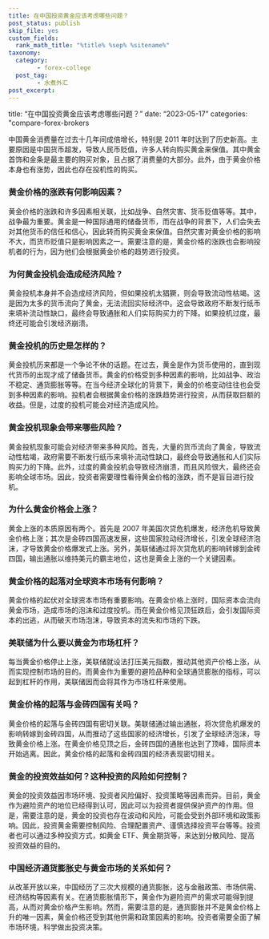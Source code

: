 ```yaml
---
title: 在中国投资黄金应该考虑哪些问题？
post_status: publish
skip_file: yes
custom_fields:
  rank_math_title: "%title% %sep% %sitename%"
taxonomy:
  category:
        - forex-college
  post_tag:
        - 水煮外汇
post_excerpt: 
---
```

title: “在中国投资黄金应该考虑哪些问题？” date: “2023-05-17” categories: "compare-forex-brokers

中国黄金消费量在过去十几年间成倍增长，特别是 2011 年时达到了历史新高。主要原因是中国货币超发，导致人民币贬值，许多人转向购买黄金来保值。其中黄金首饰和金条是最主要的购买对象，且占据了消费量的大部分。此外，由于黄金价格本身也有涨势，因此也存在投机性的购买。

### 黄金价格的涨跌有何影响因素？

黄金价格的涨跌和许多因素相关联，比如战争、自然灾害、货币贬值等等。其中，战争最为重要。黄金是一种国际通用的储备货币，而在战争的背景下，人们会失去对其他货币的信任和信心，因此转而购买黄金来保值。自然灾害对黄金价格的影响不大，而货币贬值只是影响因素之一。需要注意的是，黄金价格的涨跌也会影响投机者的行为，因为他们会根据黄金价格的趋势进行投资。

### 为何黄金投机会造成经济风险？

黄金投机本身并不会造成经济风险，但如果投机太猖獗，则会导致流动性枯竭。这是因为太多的货币流向了黄金，无法流回实际经济中。这会导致政府不断发行纸币来填补流动性缺口，最终会导致通胀和人们实际购买力的下降。如果投机过度，最终还可能会引发经济崩溃。

### 黄金投机的历史是怎样的？

黄金投机历来都是一个争论不休的话题。在过去，黄金是作为货币使用的，直到现代货币的出现才成了储备货币。黄金的价格受到多种因素的影响，比如战争、政治不稳定、通货膨胀等等。在当今经济全球化的背景下，黄金的价格变动往往也会受到多种因素的影响。投机者会根据黄金价格的涨跌趋势进行投资，从而获取巨额的收益。但是，过度的投机可能会对经济造成风险。

### 黄金投机现象会带来哪些风险？

黄金投机现象可能会对经济带来多种风险。首先，大量的货币流向了黄金，导致流动性枯竭，政府需要不断发行纸币来填补流动性缺口，最终会导致通胀和人们实际购买力的下降。此外，过度的黄金投机会导致经济崩溃，而且风险很大，最终还会影响全球市场。因此，投资者需要理性看待黄金价格的涨跌，而不是盲目进行投机。

### 为什么黄金价格会上涨？

黄金上涨的本质原因有两个。首先是 2007 年美国次贷危机爆发，经济危机导致黄金价格上涨；其次是金砖四国高速发展，这些国家拉动经济增长，引发全球经济泡沫，才导致黄金价格爆发式上涨。另外，美联储通过将次贷危机的影响转嫁到金砖四国，输出通胀以维持美元的霸主地位，这也是黄金上涨的一个关键因素。

### 黄金价格的起落对全球资本市场有何影响？

黄金价格的起伏对全球资本市场有重要影响。在黄金价格上涨时，国际资本会流向黄金市场，造成市场的泡沫和过度投机。而在黄金价格见顶狂跌后，会引发国际资本的出逃，从而破灭市场泡沫，导致资本的流失和市场的下跌。

### 美联储为什么要以黄金为市场杠杆？

每当黄金价格停止上涨，美联储就设法打压美元指数，推动其他资产价格上涨，从而实现控制市场的目的。而黄金作为重要的避险品种和全球通货膨胀的指标，可以起到杠杆的作用，美联储因而会将其作为市场杠杆来使用。

### 黄金价格的起落与金砖四国有关吗？

黄金价格的起落与金砖四国有密切关联。美联储通过输出通胀，将次贷危机爆发的影响转嫁到金砖四国，从而推动了这些国家的经济增长，引发了全球经济泡沫，导致黄金价格上涨。在黄金价格见顶之后，金砖四国的通胀也达到了顶峰，国际资本开始逃离。因此，黄金价格的起落和金砖四国的经济表现密切相关。

### 黄金的投资效益如何？这种投资的风险如何控制？

黄金的投资效益因市场环境、投资者风险偏好、投资策略等因素而异。目前，黄金作为避险资产的地位已经得到认可，因此可以为投资者提供保护资产的作用。但是，需要注意的是，黄金的投资也存在波动和风险，可能会受到外部环境和政策影响。因此，投资黄金需要控制风险、合理配置资产、谨慎选择投资平台等等。投资者也可以通过多种投资方式，如黄金 ETF、黄金期货等，来达到分散风险、提高投资效益的目的。

### 中国经济通货膨胀史与黄金市场的关系如何？

从改革开放以来，中国经历了三次大规模的通货膨胀，这与金融政策、市场供需、经济结构等因素有关。在通货膨胀情形下，黄金作为避险资产的需求可能得到提高，从而对黄金价格产生影响。然而，需要注意的是，通货膨胀并不是黄金价格上升的唯一因素，黄金价格还受到其他供需和政策因素的影响。投资者需要全面了解市场环境，科学做出投资决策。